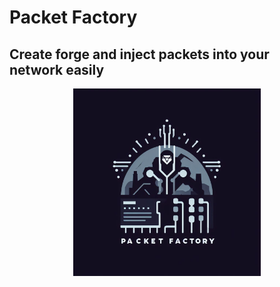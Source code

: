 # Packet Factory
## Create forge and inject packets into your network easily 

<p align="center">
<img src="logo/logo.png" width="300">
</p>


